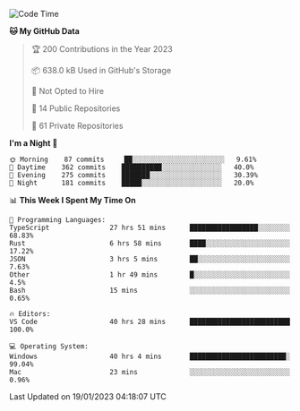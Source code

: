 <!--START_SECTION:waka-->
![Code Time](http://img.shields.io/badge/Code%20Time-3%2C526%20hrs%204%20mins-blue)

**🐱 My GitHub Data** 

> 🏆 200 Contributions in the Year 2023
 > 
> 📦 638.0 kB Used in GitHub's Storage 
 > 
> 🚫 Not Opted to Hire
 > 
> 📜 14 Public Repositories 
 > 
> 🔑 61 Private Repositories  
 > 
**I'm a Night 🦉** 

```text
🌞 Morning    87 commits     ██░░░░░░░░░░░░░░░░░░░░░░░   9.61% 
🌆 Daytime    362 commits    ██████████░░░░░░░░░░░░░░░   40.0% 
🌃 Evening    275 commits    ███████░░░░░░░░░░░░░░░░░░   30.39% 
🌙 Night      181 commits    █████░░░░░░░░░░░░░░░░░░░░   20.0%

```


📊 **This Week I Spent My Time On** 

```text
💬 Programming Languages: 
TypeScript               27 hrs 51 mins      █████████████████░░░░░░░░   68.83% 
Rust                     6 hrs 58 mins       ████░░░░░░░░░░░░░░░░░░░░░   17.22% 
JSON                     3 hrs 5 mins        ██░░░░░░░░░░░░░░░░░░░░░░░   7.63% 
Other                    1 hr 49 mins        █░░░░░░░░░░░░░░░░░░░░░░░░   4.5% 
Bash                     15 mins             ░░░░░░░░░░░░░░░░░░░░░░░░░   0.65%

🔥 Editors: 
VS Code                  40 hrs 28 mins      █████████████████████████   100.0%

💻 Operating System: 
Windows                  40 hrs 4 mins       ████████████████████████░   99.04% 
Mac                      23 mins             ░░░░░░░░░░░░░░░░░░░░░░░░░   0.96%

```


 Last Updated on 19/01/2023 04:18:07 UTC
<!--END_SECTION:waka-->

